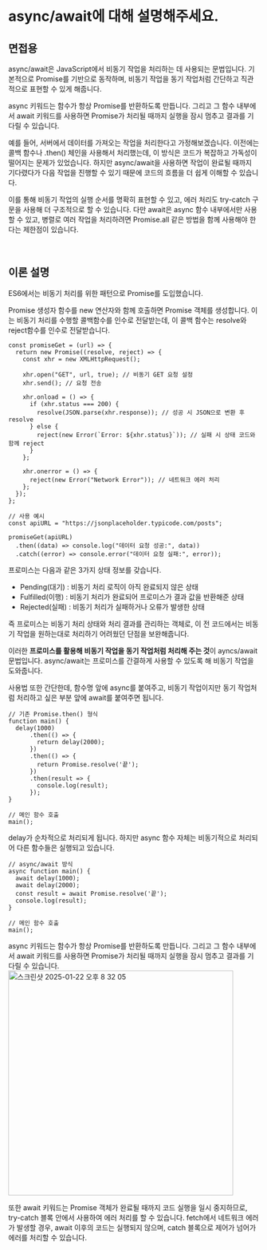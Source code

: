# **async/await에 대해 설명해주세요.**

## 면접용

async/await은 JavaScript에서 비동기 작업을 처리하는 데 사용되는 문법입니다. 기본적으로 Promise를 기반으로 동작하며, 비동기 작업을 동기 작업처럼 간단하고 직관적으로 표현할 수 있게 해줍니다.

async 키워드는 함수가 항상 Promise를 반환하도록 만듭니다. 그리고 그 함수 내부에서 await 키워드를 사용하면 Promise가 처리될 때까지 실행을 잠시 멈추고 결과를 기다릴 수 있습니다.

예를 들어, 서버에서 데이터를 가져오는 작업을 처리한다고 가정해보겠습니다. 이전에는 콜백 함수나 .then() 체인을 사용해서 처리했는데, 이 방식은 코드가 복잡하고 가독성이 떨어지는 문제가 있었습니다. 하지만 async/await을 사용하면 작업이 완료될 때까지 기다렸다가 다음 작업을 진행할 수 있기 때문에 코드의 흐름을 더 쉽게 이해할 수 있습니다.

이를 통해 비동기 작업의 실행 순서를 명확히 표현할 수 있고, 에러 처리도 try-catch 구문을 사용해 더 구조적으로 할 수 있습니다. 다만 await은 async 함수 내부에서만 사용할 수 있고, 병렬로 여러 작업을 처리하려면 Promise.all 같은 방법을 함께 사용해야 한다는 제한점이 있습니다.

<br/>

## 이론 설명

ES6에서는 비동기 처리를 위한 패턴으로 Promise를 도입했습니다. 

Promise 생성자 함수를 new 연산자와 함께 호출하면 Promise 객체를 생성합니다. 이는 비동기 처리를 수행할 콜백함수를 인수로 전달받는데, 이 콜백 함수는 resolve와 reject함수를 인수로 전달받습니다.

```tsx
const promiseGet = (url) => {
  return new Promise((resolve, reject) => {
    const xhr = new XMLHttpRequest();

    xhr.open("GET", url, true); // 비동기 GET 요청 설정
    xhr.send(); // 요청 전송

    xhr.onload = () => {
      if (xhr.status === 200) {
        resolve(JSON.parse(xhr.response)); // 성공 시 JSON으로 변환 후 resolve
      } else {
        reject(new Error(`Error: ${xhr.status}`)); // 실패 시 상태 코드와 함께 reject
      }
    };

    xhr.onerror = () => {
      reject(new Error("Network Error")); // 네트워크 에러 처리
    };
  });
};

// 사용 예시
const apiURL = "https://jsonplaceholder.typicode.com/posts";

promiseGet(apiURL)
  .then((data) => console.log("데이터 요청 성공:", data))
  .catch((error) => console.error("데이터 요청 실패:", error));

```

프로미스는 다음과 같은 3가지 상태 정보를 갖습니다.

- Pending(대기) : 비동기 처리 로직이 아직 완료되지 않은 상태
- Fulfilled(이행) : 비동기 처리가 완료되어 프로미스가 결과 값을 반환해준 상태
- Rejected(실패) : 비동기 처리가 실패하거나 오류가 발생한 상태

즉 프로미스는 비동기 처리 상태와 처리 결과를 관리하는 객체로, 이 전 코드에서는 비동기 작업을 원하는대로 처리하기 어려웠던 단점을 보완해줍니다.

이러한 **프로미스를 활용해 비동기 작업을 동기 작업처럼 처리해 주는 것**이 ayncs/await 문법입니다. async/await는 프로미스를 간결하게 사용할 수 있도록 해 비동기 작업을 도와줍니다.

사용법 또한 간단한데, 함수명 앞에 async를 붙여주고, 비동기 작업이지만 동기 작업처럼 처리하고 싶은 부분 앞에 await를 붙여주면 됩니다.

```tsx
// 기존 Promise.then() 형식
function main() {
  delay(1000)
      .then(() => {
        return delay(2000);
      })
      .then(() => {
        return Promise.resolve('끝');
      })
      .then(result => {
        console.log(result);
      });
}

// 메인 함수 호출
main();
```

delay가 순차적으로 처리되게 됩니다. 하지만 async 함수 자체는 비동기적으로 처리되어 다른 함수들은 실행되고 있습니다.

```tsx
// async/await 방식
async function main() {
  await delay(1000);
  await delay(2000);
  const result = await Promise.resolve('끝');
  console.log(result);
}

// 메인 함수 호출
main();
```

async 키워드는 함수가 항상 Promise를 반환하도록 만듭니다. 그리고 그 함수 내부에서 await 키워드를 사용하면 Promise가 처리될 때까지 실행을 잠시 멈추고 결과를 기다릴 수 있습니다.
<img width="451" alt="스크린샷 2025-01-22 오후 8 32 05" src="https://github.com/user-attachments/assets/6766c623-7686-4ea0-8304-8e562dce7659" />

또한 await 키워드는 Promise 객체가 완료될 때까지 코드 실행을 일시 중지하므로, try-catch 블록 안에서 사용하여 에러 처리를 할 수 있습니다. fetch에서 네트워크 에러가 발생할 경우, await 이후의 코드는 실행되지 않으며, catch 블록으로 제어가 넘어가 에러를 처리할 수 있습니다.

<br/>
